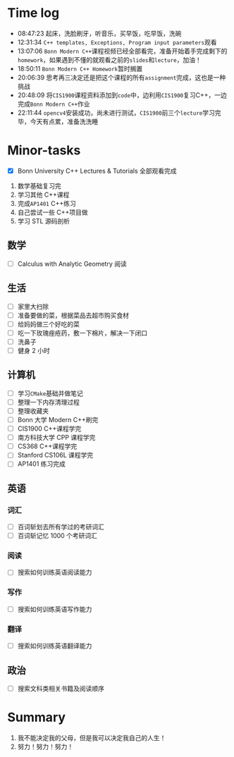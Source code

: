# Time log

- 08:47:23 起床，洗脸刷牙，听音乐，买早饭，吃早饭，洗碗
- 12:31:34 `C++ templates, Exceptions, Program input parameters`观看
- 13:07:06 `Bonn Modern C++`课程视频已经全部看完，准备开始着手完成剩下的`homework`，如果遇到不懂的就观看之前的`slides`和`lecture`，加油！
- 18:50:11 `Bonn Modern C++ Homework`暂时搁置
- 20:06:39 思考再三决定还是把这个课程的所有`assignment`完成，这也是一种挑战
- 20:48:09 将`CIS1900`课程资料添加到`code`中，边利用`CIS1900`复习C++，一边完成`Bonn Modern C++`作业
- 22:11:44 `opencv4`安装成功，尚未进行测试，`CIS1900`前三个`lecture`学习完毕，今天有点累，准备洗洗睡

# Minor-tasks

- [x] Bonn University C++ Lectures & Tutorials 全部观看完成

1. 数学基础复习完
2. 学习其他 C++课程
3. 完成`AP1401` C++练习
4. 自己尝试一些 C++项目做
5. 学习 STL 源码剖析

## 数学

- [ ] Calculus with Analytic Geometry 阅读

## 生活

- [ ] 家里大扫除
- [ ] 准备要做的菜，根据菜品去超市购买食材
- [ ] 给妈妈做三个好吃的菜
- [ ] 吃一下玫瑰痤疮药，敷一下棉片，解决一下闭口
- [ ] 洗鼻子
- [ ] 健身 2 小时

## 计算机

- [ ] 学习`CMake`基础并做笔记
- [ ] 整理一下内存清理过程
- [ ] 整理收藏夹
- [ ] Bonn 大学 Modern C++刷完
- [ ] CIS1900 C++课程学完
- [ ] 南方科技大学 CPP 课程学完
- [ ] CS368 C++课程学完
- [ ] Stanford CS106L 课程学完
- [ ] AP1401 练习完成

## 英语

### 词汇

- [ ] 百词斩划去所有学过的考研词汇
- [ ] 百词斩记忆 1000 个考研词汇

### 阅读

- [ ] 搜索如何训练英语阅读能力

### 写作

- [ ] 搜索如何训练英语写作能力

### 翻译

- [ ] 搜索如何训练英语翻译能力

## 政治

- [ ] 搜索文科类相关书籍及阅读顺序

# Summary

1. 我不能决定我的父母，但是我可以决定我自己的人生！
2. 努力！努力！努力！
